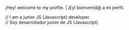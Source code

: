 ¡Hey! welcome to my profile. | ¡Ey! bienvenid@ a mi perfil.

// I am a junior JS (Javascript) developer.                    
// Soy desarrollador junior de JS (Javascript).

